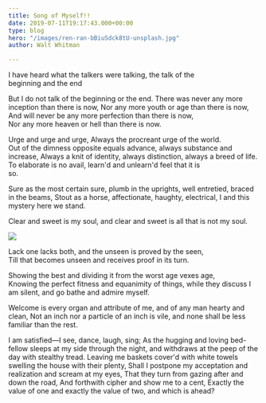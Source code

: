 ```yaml
---
title: Song of Myself!!
date: 2019-07-11T19:17:43.000+00:00
type: blog
hero: "/images/ren-ran-bBiuSdck8tU-unsplash.jpg"
author: Walt Whitman

---
```

I have heard what the talkers were talking, the talk of the  
beginning and the end

But I do not talk of the beginning or the end. There was never any more inception than there is now, Nor any more youth or age than there is now, And will never be any more perfection than there is now,  
Nor any more heaven or hell than there is now.

Urge and urge and urge, Always the procreant urge of the world.  
Out of the dimness opposite equals advance, always substance and  
increase, Always a knit of identity, always distinction, always a breed of life. To elaborate is no avail, learn'd and unlearn'd feel that it is  
so.

Sure as the most certain sure, plumb in the uprights, well entretied, braced in the beams, Stout as a horse, affectionate, haughty, electrical, I and this mystery here we stand.

Clear and sweet is my soul, and clear and sweet is all that is not my soul.

![](/images/igor-son-FV_PxCqgtwc-unsplash.jpg)

Lack one lacks both, and the unseen is proved by the seen,  
Till that becomes unseen and receives proof in its turn.

Showing the best and dividing it from the worst age vexes age,  
Knowing the perfect fitness and equanimity of things, while they discuss I am silent, and go bathe and admire myself.

Welcome is every organ and attribute of me, and of any man hearty and clean, Not an inch nor a particle of an inch is vile, and none shall be less familiar than the rest.

I am satisfied—I see, dance, laugh, sing; As the hugging and loving bed-fellow sleeps at my side through the night, and withdraws at the peep of the day with stealthy tread. Leaving me baskets cover'd with white towels swelling the house with their plenty, Shall I postpone my acceptation and realization and scream at my eyes, That they turn from gazing after and down the road, And forthwith cipher and show me to a cent, Exactly the value of one and exactly the value of two, and which is ahead?